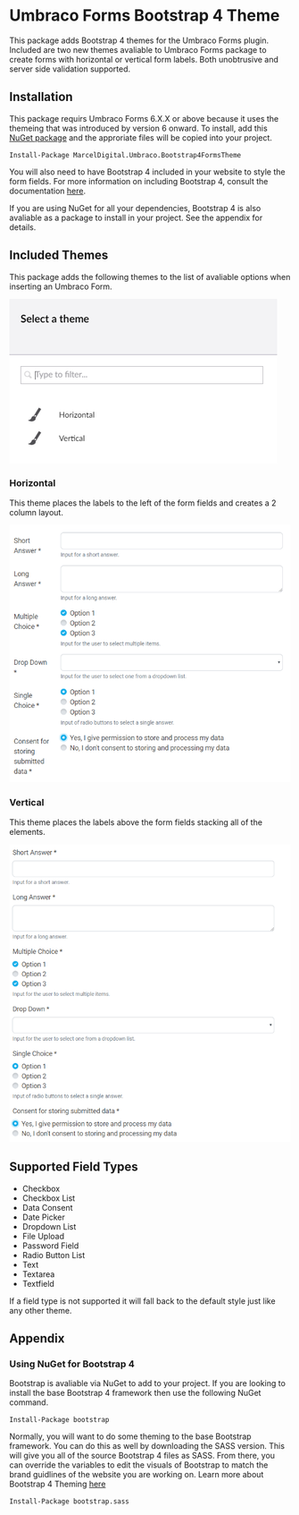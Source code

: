 # Umbraco Forms Bootstrap 4 Theme
This package adds Bootstrap 4 themes for the Umbraco Forms plugin. Included are two new themes avaliable to Umbraco Forms package to create forms with horizontal or vertical form labels. Both unobtrusive and server side validation supported.

## Installation
This package requirs Umbraco Forms 6.X.X or above because it uses the themeing that was introduced by version 6 onward. To install, add this [NuGet package](https://www.nuget.org/packages/MarcelDigital.Umbraco.Bootstrap4FormsTheme/) and the approriate files will be copied into your project.

```
Install-Package MarcelDigital.Umbraco.Bootstrap4FormsTheme
```

You will also need to have Bootstrap 4 included in your website to style the form fields. For more information on including Bootstrap 4, consult the documentation [here](https://getbootstrap.com/docs/4.2/getting-started/introduction/).

If you are using NuGet for all your dependencies, Bootstrap 4 is also avaliable as a package to install in your project. See the appendix for details.

## Included Themes
This package adds the following themes to the list of avaliable options when inserting an Umbraco Form.

![Theme Picking](docs/img/theme-picking-screenshot.png)

### Horizontal
This theme places the labels to the left of the form fields and creates a 2 column layout.

![Horizontal Theme](docs/img/horizontal-form-screenshot.png)

### Vertical
This theme places the labels above the form fields stacking all of the elements.

![Vertical Theme](docs/img/vertical-form-screenshot.png)

## Supported Field Types
- Checkbox
- Checkbox List
- Data Consent
- Date Picker
- Dropdown List
- File Upload
- Password Field
- Radio Button List
- Text
- Textarea
- Textfield

If a field type is not supported it will fall back to the default style just like any other theme.

## Appendix
### Using NuGet for Bootstrap 4
Bootstrap is avaliable via NuGet to add to your project. If you are looking to install the base Bootstrap 4 framework then use the following NuGet command.

```
Install-Package bootstrap
```

Normally, you will want to do some theming to the base Bootstrap framework. You can do this as well by downloading the SASS version. This will give you all of the source Bootstrap 4 files as SASS. From there, you can override the variables to edit the visuals of Bootstrap to match the brand guidlines of the website you are working on. Learn more about Bootstrap 4 Theming [here](https://getbootstrap.com/docs/4.2/getting-started/theming/)

```
Install-Package bootstrap.sass
```